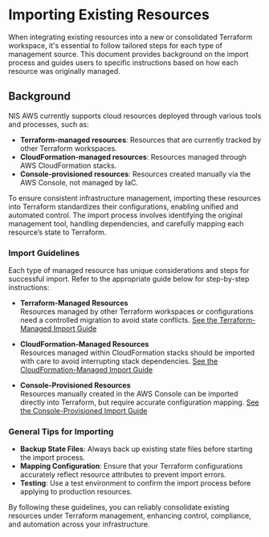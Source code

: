 # Importing Existing Resources

When integrating existing resources into a new or consolidated Terraform workspace, it's essential to follow tailored steps for each type of management source. This document provides background on the import process and guides users to specific instructions based on how each resource was originally managed.

## Background

NIS AWS currently supports cloud resources deployed through various tools and processes, such as:
- **Terraform-managed resources**: Resources that are currently tracked by other Terraform workspaces.
- **CloudFormation-managed resources**: Resources managed through AWS CloudFormation stacks.
- **Console-provisioned resources**: Resources created manually via the AWS Console, not managed by IaC.

To ensure consistent infrastructure management, importing these resources into Terraform standardizes their configurations, enabling unified and automated control. The import process involves identifying the original management tool, handling dependencies, and carefully mapping each resource’s state to Terraform.

### Import Guidelines

Each type of managed resource has unique considerations and steps for successful import. Refer to the appropriate guide below for step-by-step instructions:

- **Terraform-Managed Resources**  
  Resources managed by other Terraform workspaces or configurations need a controlled migration to avoid state conflicts. [See the Terraform-Managed Import Guide](./Terraform_Managed_Import.md)

- **CloudFormation-Managed Resources**  
  Resources managed within CloudFormation stacks should be imported with care to avoid interrupting stack dependencies. [See the CloudFormation-Managed Import Guide](./CloudFormation_Managed_Import.md)

- **Console-Provisioned Resources**  
  Resources manually created in the AWS Console can be imported directly into Terraform, but require accurate configuration mapping. [See the Console-Provisioned Import Guide](./Console_Provisioned_Import.md)

### General Tips for Importing

- **Backup State Files**: Always back up existing state files before starting the import process.
- **Mapping Configuration**: Ensure that your Terraform configurations accurately reflect resource attributes to prevent import errors.
- **Testing**: Use a test environment to confirm the import process before applying to production resources.

By following these guidelines, you can reliably consolidate existing resources under Terraform management, enhancing control, compliance, and automation across your infrastructure.
